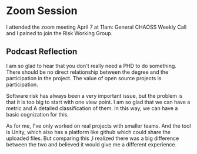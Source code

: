 # Zoom Session
I attended the zoom meeting April 7 at 11am: General CHAOSS Weekly Call and I palned to join the Risk Working Group.


## Podcast Reflection
  I am so glad to hear that you don't really need a PHD to do something. There should be no direct relationship between the degree and the participation in the project. The value of open source projects is participation.
  
 Software risk has always been a very important issue, but the problem is that it is too big to start with one view point. I am so glad that we can have a metric and  A detailed classification of them. In this way, we can have a basic cognization for this.
 
 As for me, I've only worked on real projects with smaller teams. And the tool is Unity, which also has a platform like github which could share the uploaded files. But comparing this ,I realized there was a big difference between the two and believed it would give me a different experience.
